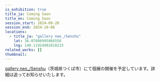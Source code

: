 ```yaml
---
is_exhibition: true
title_ja: Coming Soon
title_en: Coming Soon
session_start: 2024-09-20
session_end: 2024-10-06
locations:
  - title_ja: "gallery neo_/Senshu"
    lat: 36.07086995866556
    lng: 140.11924982018215
related_works: []
thumbnail:
---
```


[gallery neo\_/Senshu](https://neotsukuba.com/)（茨城県つくば市）にて個展の開催を予定しています。詳細は追ってお知らせいたします。
